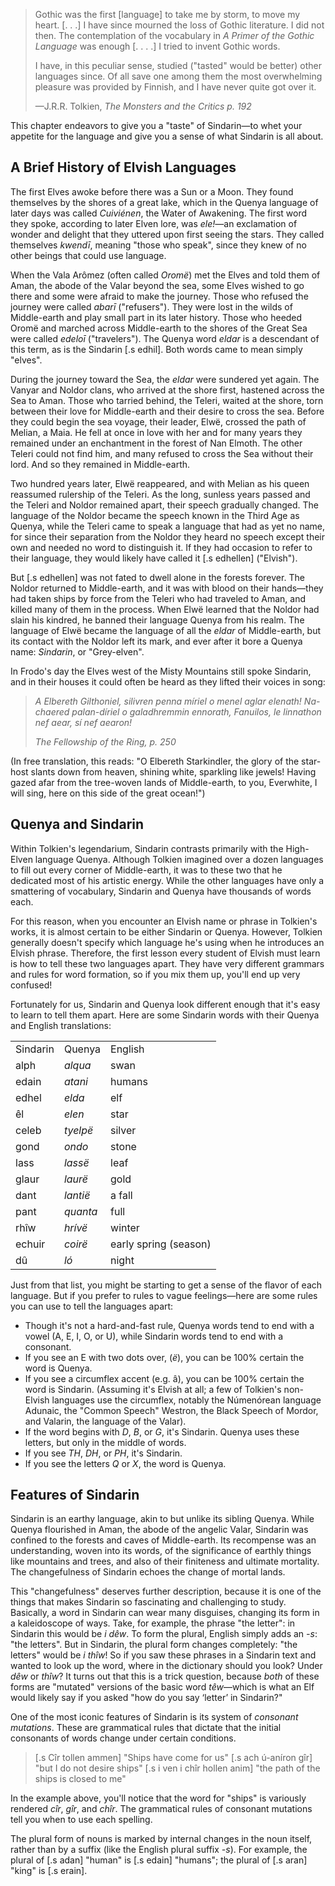 > Gothic was the first [language] to take me by storm, to
> move my heart. [. . .] I have since mourned the loss of
> Gothic literature. I did not then. The contemplation of
> the vocabulary in _A Primer of the Gothic Language_ was
> enough [. . . .] I tried to invent Gothic words.
>
> I have, in this peculiar sense, studied ("tasted" would be
> better) other languages since. Of all save one among them
> the most overwhelming pleasure was provided by Finnish,
> and I have never quite got over it.
>
> —J.R.R. Tolkien, _The Monsters and the Critics p. 192_

This chapter endeavors to give you a "taste" of Sindarin—to
whet your appetite for the language and give you a
sense of what Sindarin is all about.

## A Brief History of Elvish Languages

The first Elves awoke before there was a Sun or a Moon. They
found themselves by
the shores of a great lake, which in the Quenya language
of later days was called *Cuiviénen*, the Water of
Awakening.
The first word they spoke, according to later Elven lore,
was _ele!_—an exclamation of wonder and delight that they
uttered upon first seeing the stars. They called themselves
_kwendī_, meaning "those who speak", since they knew of no
other beings that could use language.

When the Vala Arômez (often called _Oromë_) met the Elves and told them of Aman, the abode of the Valar beyond the sea, some Elves wished to go there and some were afraid to make the journey. Those who refused the journey were called _abarī_ ("refusers"). They were lost in the wilds of Middle-earth and play small part in its later history. Those who heeded Oromë and marched across Middle-earth to the shores of the Great Sea were called _edeloī_ ("travelers"). The Quenya word _eldar_ is a descendant of this term, as is the Sindarin [.s edhil]. Both words came to mean simply "elves".

During the journey toward the Sea, the _eldar_ were sundered yet again. The Vanyar and Noldor clans, who arrived at the shore first, hastened across the Sea to Aman. Those who tarried behind, the Teleri, waited at the shore, torn between their love for Middle-earth and their desire to cross the sea. Before they could begin the sea voyage, their leader, Elwë, crossed the path of Melian, a Maia. He fell at once in love with her and for many years they remained under an enchantment in the forest of Nan Elmoth. The other Teleri could not find him, and many refused to cross the Sea without their lord. And so they remained in Middle-earth.

Two hundred years later, Elwë reappeared, and with Melian as his queen reassumed rulership of the Teleri. As the long, sunless years passed and the Teleri and Noldor remained apart, their speech gradually changed. The language of the Noldor became the speech known in the Third Age as Quenya, while the Teleri came to speak a language that had as yet no name, for since their separation from the Noldor they heard no speech except their own and needed no word to distinguish it. If they had occasion to refer to their language, they would likely have called it [.s edhellen] ("Elvish").

But [.s edhellen] was not fated to dwell alone in the forests forever.
The Noldor returned to Middle-earth, and it was with blood on their hands—they had taken ships by force from the Teleri who had traveled to Aman, and killed many of them in the process. When Elwë learned that the Noldor had slain his kindred, he banned their language Quenya from his realm. The language of Elwë became the language of all the _eldar_ of Middle-earth, but its contact with the Noldor left its mark, and ever after it bore a Quenya name: _Sindarin_, or "Grey-elven".

In Frodo's day the Elves west of the Misty Mountains still spoke Sindarin, and in their houses it could often be heard as they lifted their voices in song:

> _A Elbereth Gilthoniel,_
> _silivren penna míriel_
> _o menel aglar elenath!_
> _Na-chaered palan-díriel_
> _o galadhremmin ennorath,_
> _Fanuilos, le linnathon_
> _nef aear, sí nef aearon!_
>
> <cite>The Fellowship of the Ring, p. 250</cite>

(In free translation, this reads: "O Elbereth Starkindler, the glory of the star-host slants down from heaven, shining white, sparkling like jewels! Having gazed afar from the tree-woven lands of Middle-earth, to you, Everwhite, I will sing, here on this side of the great ocean!")

## Quenya and Sindarin

Within Tolkien's legendarium, Sindarin contrasts primarily
with the High-Elven language Quenya. Although Tolkien imagined over a dozen languages
to fill out every corner of Middle-earth, it was to these two
that he dedicated most of his artistic energy. While the other languages
have only a smattering of vocabulary, Sindarin and Quenya
have thousands of words each.

For this reason, when you encounter an Elvish name or phrase in
Tolkien's works, it is almost certain to be either Sindarin
or Quenya. However, Tolkien generally doesn't specify
which language he's using when he introduces an Elvish phrase.
Therefore, the first lesson every student of Elvish must
learn is how to tell these two languages apart.
They have very different grammars and rules for word formation, so if
you mix them up, you'll end up very confused!

Fortunately for us, Sindarin and Quenya look different enough
that it's easy to learn to tell them apart. Here are some
Sindarin words with their Quenya and English translations:

<table class="col-3 columns">
  <tr class="head">
    <td>Sindarin</td>
    <td>Quenya</td>
    <td>English</td>
  </tr>
  <tr>
    <td class="s">alph</td>
    <td><em>alqua</em></td>
    <td>swan</td>
  </tr>
  <tr>
    <td class="s">edain</td>
    <td><em>atani</em></td>
    <td>humans</td>
  </tr>
  <tr>
    <td class="s">edhel</td>
    <td><em>elda</em></td>
    <td>elf</td>
  </tr>
  <tr>
    <td class="s">êl</td>
    <td><em>elen</em></td>
    <td>star</td>
  </tr>
  <tr>
    <td class="s">celeb</td>
    <td><em>tyelpë</em></td>
    <td>silver</td>
  </tr>
  <tr>
    <td class="s">gond</td>
    <td><em>ondo</em></td>
    <td>stone</td>
  </tr>
  <tr>
    <td class="s">lass</td>
    <td><em>lassë</em></td>
    <td>leaf</td>
  </tr>
  <tr>
    <td class="s">glaur</td>
    <td><em>laurë</em></td>
    <td>gold</td>
  </tr>
  <tr>
    <td class="s">dant</td>
    <td><em>lantië</em></td>
    <td>a fall</td>
  </tr>
  <tr>
    <td class="s">pant</td>
    <td><em>quanta</em></td>
    <td>full</td>
  </tr>
  <tr>
    <td class="s">rhîw</td>
    <td><em>hrívë</em></td>
    <td>winter</td>
  </tr>
  <tr>
    <td class="s">echuir</td>
    <td><em>coirë</em></td>
    <td>early spring (season)</td>
  </tr>
  <tr>
    <td class="s">dû</td>
    <td><em>ló</em></td>
    <td>night</td>
  </tr>
</table>

Just from that list, you might be starting to get a sense
of the flavor of each language. But if you prefer to
rules to vague feelings—here are some rules you can use to tell
the languages apart:

- Though it's not a hard-and-fast rule, Quenya words tend
  to end with a vowel (A, E, I, O, or U), while Sindarin
  words tend to end with a consonant.
- If you see an E with two dots over, (*ë*), you can be
  100% certain the word is Quenya.
- If you see a circumflex accent (e.g. â), you can be 100%
  certain the word is Sindarin. (Assuming it's Elvish at all;
  a few of Tolkien's non-Elvish languages use the circumflex,
  notably the Númenórean language Adunaic, the "Common Speech" Westron,
  the Black Speech of Mordor, and Valarin, the language of the Valar).
- If the word begins with *D*, *B*, or *G*, it's Sindarin.
  Quenya uses these letters, but only in the middle of words.
- If you see *TH*, *DH*, or *PH*, it's Sindarin.
- If you see the letters *Q* or *X*, the word is Quenya.

## Features of Sindarin

Sindarin is an earthy language, akin to but unlike its sibling Quenya. While Quenya flourished in Aman, the abode of the angelic Valar, Sindarin was confined to the forests and caves of Middle-earth. Its recompense was an understanding, woven into its words, of the significance of earthly things like mountains and trees, and also of their finiteness and ultimate mortality. The changefulness of Sindarin echoes the change of mortal lands.

This "changefulness" deserves further description, because it is one of the things that makes Sindarin so fascinating and challenging to study. Basically, a word in Sindarin can wear many disguises, changing its form in a kaleidoscope of ways. Take, for example, the phrase "the letter": in Sindarin this would be _i dêw_. To form the plural, English simply adds an _-s_: "the letters". But in Sindarin, the plural form changes completely: "the letters" would be _i thîw_! So if you saw these phrases in a Sindarin text and wanted to look up the word, where in the dictionary should you look? Under _dêw_ or _thîw_? It turns out that this is a trick question, because *both* of these forms are "mutated" versions of the basic word _têw_—which is what an Elf would likely say if you asked "how do you say &lsquo;letter&rsquo; in Sindarin?"

One of the most iconic features of Sindarin is its system
of *consonant mutations*. These are grammatical rules that
dictate that the initial consonants of words change under
certain conditions.

> [.s Cîr tollen ammen] "Ships have come for us"
> [.s ach ú-aníron gîr] "but I do not desire ships"
> [.s i ven i chîr hollen anim] "the path of the ships is closed to me"

In the example above, you'll notice that the word for "ships"
is variously rendered *cîr*, *gîr*, and *chîr*. The grammatical
rules of consonant mutations tell you when to use each
spelling.

The plural form of nouns is marked by internal changes in
the noun itself, rather than by a suffix (like the English
plural suffix *-s*). For example, the plural of [.s adan] "human"
is [.s edain] "humans"; the plural of [.s aran] "king" is
[.s erain].
